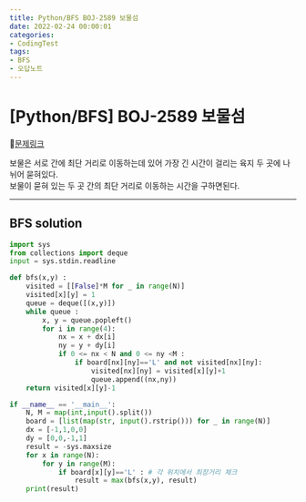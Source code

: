 ```yaml
---
title: Python/BFS BOJ-2589 보물섬
date: 2022-02-24 00:00:01
categories:
- CodingTest
tags:
- BFS
- 오답노트
---
```


# [Python/BFS] BOJ-2589 보물섬

📌[문제링크](https://www.acmicpc.net/problem/2589) 

보물은 서로 간에 최단 거리로 이동하는데 있어 가장 긴 시간이 걸리는 육지 두 곳에 나뉘어 묻혀있다.<br>보물이 묻혀 있는 두 곳 간의 최단 거리로 이동하는 시간을 구하면된다. 

---

## BFS solution
```python
import sys
from collections import deque
input = sys.stdin.readline

def bfs(x,y) :
    visited = [[False]*M for _ in range(N)]
    visited[x][y] = 1
    queue = deque([(x,y)])
    while queue :
        x, y = queue.popleft()
        for i in range(4):
            nx = x + dx[i]
            ny = y + dy[i]
            if 0 <= nx < N and 0 <= ny <M :
                if board[nx][ny]=='L' and not visited[nx][ny]:
                    visited[nx][ny] = visited[x][y]+1
                    queue.append((nx,ny))
    return visited[x][y]-1

if __name__ == '__main__':
    N, M = map(int,input().split())
    board = [list(map(str, input().rstrip())) for _ in range(N)]
    dx = [-1,1,0,0]
    dy = [0,0,-1,1]
    result = -sys.maxsize
    for x in range(N):
        for y in range(M):
            if board[x][y]=='L' : # 각 위치에서 최장거리 체크
                result = max(bfs(x,y), result)
    print(result)

```
